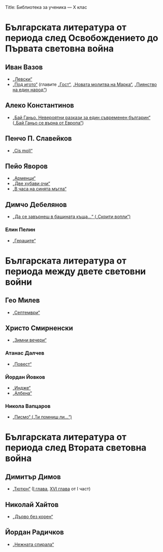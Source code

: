 Title: Библиотека за ученика — X клас

# Българската литература от периода след Освобождението до Първата световна война

## Иван Вазов
* [„Левски“](/text/3849)
* [„Под игото“](/text/3753) (главите [„Гост“](/text/3753#textstart), [„Новата молитва на Марка“](/text/3753/50#textstart), [„Пиянство на един народ“](/text/3753/51#textstart))
## Алеко Константинов
* [„Бай Ганьо. Невероятни разкази за един съвременен българин“](/text/3706) ([„Бай Ганьо се върна от Европа“](/text/3706/11#textstart))
## Пенчо П. Славейков
* [„Cis moll“](/text/6627)
## Пейо Яворов
* [„Арменци“](/text/7074)
* [„Две хубави очи“](/text/7085)
* [„В часа на синята мъгла“](/text/7137)
## Димчо Дебелянов
* [„Да се завърнеш в бащината къща…“ („Скрити вопли“)](/text/6161)
### Елин Пелин
* [„Гераците“](/text/5624)

# Българската литература от периода между двете световни войни

## Гео Милев
* [„Септември“](/text/11335)
## Христо Смирненски
* [„Зимни вечери“](/text/5341)
### Атанас Далчев
* [„Повест“](/text/12102)
### Йордан Йовков
* [„Индже“](/text/7891)
* [„Албена“](/text/7879)
### Никола Вапцаров
* [„Писмо“ („Ти помниш ли…“)](/text/11440)

# Българската литература от периода след Втората световна война

## Димитър Димов
* [„Тютюн“](/text/5799) ([І глава](/text/5799#textstart), [ХVІ глава](/text/5799/16#textstart) от І част)
## Николай Хайтов
* [„Дърво без корен“](/text/29545)
## Йордан Радичков
* [„Нежната спирала“](http://liternet.bg/publish5/jradichkov/nezhnata/nezhnata.htm)
